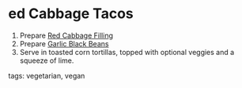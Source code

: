ed Cabbage Tacos
=======================

1. Prepare [Red Cabbage Filling](/base_layers/red_cabbage.md)
2. Prepare [Garlic Black Beans](/base_layers/garlic_black_beans.md)
3. Serve in toasted corn tortillas, topped with optional veggies and a squeeze of lime.

tags: vegetarian, vegan
